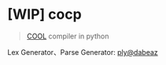 # [WIP] cocp
> [COOL](https://web.stanford.edu/class/cs143/) compiler in python

Lex Generator、Parse Generator: [ply@dabeaz](https://github.com/dabeaz/ply)
